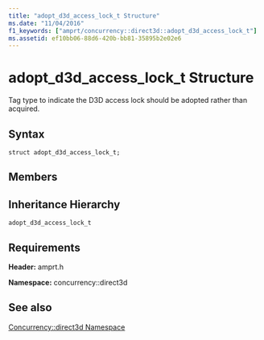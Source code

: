 ```yaml
---
title: "adopt_d3d_access_lock_t Structure"
ms.date: "11/04/2016"
f1_keywords: ["amprt/concurrency::direct3d::adopt_d3d_access_lock_t"]
ms.assetid: ef10bb06-88d6-420b-bb81-35895b2e02e6
---
```

# adopt_d3d_access_lock_t Structure

Tag type to indicate the D3D access lock should be adopted rather than acquired.

## Syntax

```
struct adopt_d3d_access_lock_t;
```

## Members

## Inheritance Hierarchy

`adopt_d3d_access_lock_t`

## Requirements

**Header:** amprt.h

**Namespace:** concurrency::direct3d

## See also

[Concurrency::direct3d Namespace](concurrency-direct3d-namespace.md)
